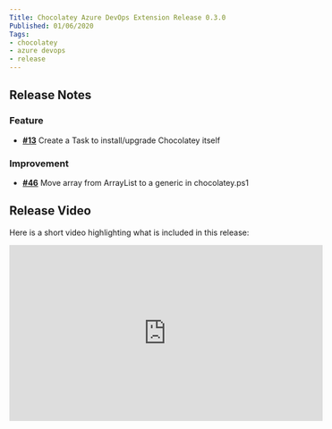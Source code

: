 ```yaml
---
Title: Chocolatey Azure DevOps Extension Release 0.3.0
Published: 01/06/2020
Tags:
- chocolatey
- azure devops
- release
---
```


## Release Notes

### Feature

- [__#13__](https://github.com/chocolatey-community/chocolatey-azuredevops/issues/13) Create a Task to install/upgrade Chocolatey itself

### Improvement

- [__#46__](https://github.com/chocolatey-community/chocolatey-azuredevops/pull/46) Move array from ArrayList to a generic in chocolatey.ps1

## Release Video

Here is a short video highlighting what is included in this release:

<iframe width="560" height="315" src="https://www.youtube.com/embed/EnxYBz7MbLs" frameborder="0" allow="accelerometer; autoplay; clipboard-write; encrypted-media; gyroscope; picture-in-picture" allowfullscreen></iframe>